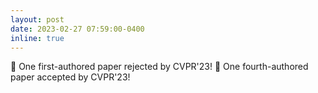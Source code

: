 ```yaml
---
layout: post
date: 2023-02-27 07:59:00-0400
inline: true
---
```


:new_moon_with_face: One first-authored paper rejected by CVPR'23! :tada: One fourth-authored paper accepted by CVPR'23!
